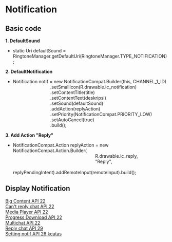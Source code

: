 # Notification
## Basic code 
**1. DefaultSound**
  - static Uri defaultSound = RingtoneManager.getDefaultUri(RingtoneManager.TYPE_NOTIFICATION);<br>

**2. DefaultNotification**
  - Notification notif = new NotificationCompat.Builder(this, CHANNEL_1_ID)<br>
  &emsp;&emsp;&emsp;&emsp;&emsp;&emsp;&emsp;&emsp;
  .setSmallIcon(R.drawable.ic_notification)<br>
  &emsp;&emsp;&emsp;&emsp;&emsp;&emsp;&emsp;&emsp;
  .setContentTitle(title)<br>
  &emsp;&emsp;&emsp;&emsp;&emsp;&emsp;&emsp;&emsp;
  .setContentText(deskripsi)<br>
  &emsp;&emsp;&emsp;&emsp;&emsp;&emsp;&emsp;&emsp;
  .setSound(defaultSound)<br>
  &emsp;&emsp;&emsp;&emsp;&emsp;&emsp;&emsp;&emsp;
  .addAction(replyAction)<br>
  &emsp;&emsp;&emsp;&emsp;&emsp;&emsp;&emsp;&emsp;
  .setPriority(NotificationCompat.PRIORITY_LOW)<br>
  &emsp;&emsp;&emsp;&emsp;&emsp;&emsp;&emsp;&emsp;
  .setAutoCancel(true)<br>
  &emsp;&emsp;&emsp;&emsp;&emsp;&emsp;&emsp;&emsp;
  .build();<br>
  
**3. Add Action "Reply"**
  - NotificationCompat.Action replyAction = new NotificationCompat.Action.Builder(<br>
  &emsp;&emsp;&emsp;&emsp;&emsp;&emsp;&emsp;&emsp;&emsp;&emsp;&emsp;&emsp;&emsp;&emsp;&emsp;&emsp;&emsp;&emsp;
  R.drawable.ic_reply,<br>
  &emsp;&emsp;&emsp;&emsp;&emsp;&emsp;&emsp;&emsp;&emsp;&emsp;&emsp;&emsp;&emsp;&emsp;&emsp;&emsp;&emsp;&emsp;
  "Reply",<br>
  &emsp;&emsp;&emsp;&emsp;&emsp;&emsp;&emsp;&emsp;&emsp;&emsp;&emsp;&emsp;&emsp;&emsp;&emsp;&emsp;&emsp;&emsp;                 replyPendingIntent).addRemoteInput(remoteInput).build();
  
  
<!--&ensp; TAB 1 -->

## Display Notification
[Big Content API 22](./ss.img/Big%20Content%20API%2022.jpeg) <br>
[Can't reply chat API 22](./ss.img/Can't%20reply%20chat%20API%2022.jpeg) <br>
[Media Player API 22](./ss.img/Media%20Player%20API%2022.jpeg) <br>
[Progress Download API 22](./ss.img/Progress%20Download%20API%2022.jpeg) <br>
[Multichat API 22](./ss.img/multichat%20API%2022.jpeg) <br>
[Reply chat API 29](./ss.img/reply%20chat%20API%2029.jpeg) <br>
[Setting notif API 26 keatas](./ss.img/setting%20notif%20API%2026%20keatas.jpeg) <br>
